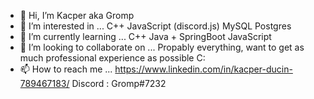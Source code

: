 - 👋 Hi, I’m Kacper aka Gromp
- 👀 I’m interested in ...
     C++
     JavaScript (discord.js)
     MySQL
     Postgres
- 🌱 I’m currently learning ...
     C++
     Java + SpringBoot
     JavaScript
- 💞️ I’m looking to collaborate on ...
      Propably everything, want to get as much professional experience as possible C:
- 📫 How to reach me ...
    https://www.linkedin.com/in/kacper-ducin-789467183/
    Discord : Gromp#7232

<!---
KDucin/KDucin is a ✨ special ✨ repository because its `README.md` (this file) appears on your GitHub profile.
You can click the Preview link to take a look at your changes.
--->
